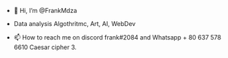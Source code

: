 - 👋 Hi, I’m @FrankMdza

- Data analysis Algothritmc, Art, AI, WebDev
- 📫 How to reach me on discord frank#2084 and Whatsapp + 80 637 578 6610  Caesar cipher 3.

<!---
FrankMdza/FrankMdza is a ✨ special ✨ repository because its `README.md` (this file) appears on your GitHub profile.
You can click the Preview link to take a look at your changes.
--->
